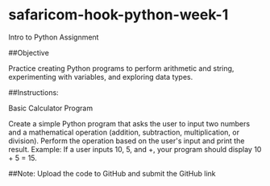# safaricom-hook-python-week-1

Intro to Python Assignment

##Objective

Practice creating Python programs to perform arithmetic and string, experimenting with variables, and exploring data types.

##Instructions:


Basic Calculator Program

Create a simple Python program that asks the user to input two numbers and a mathematical operation (addition, subtraction, multiplication, or division).
Perform the operation based on the user's input and print the result.
Example: If a user inputs 10, 5, and +, your program should display 10 + 5 = 15.


##Note: Upload the code to GitHub and submit the GitHub link








